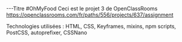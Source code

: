 ---Titre
#OhMyFood
Ceci est le projet 3 de OpenClassRooms
https://openclassrooms.com/fr/paths/556/projects/637/assignment

Technologies utilisées : HTML, CSS, Keyframes, mixins, npm scripts,
PostCSS, autoprefixer, CSSNano


